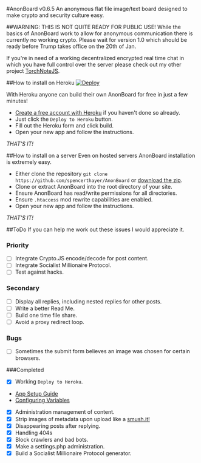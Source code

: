 #AnonBoard v0.6.5
An anonymous flat file image/text board designed to make crypto and security culture easy.

##WARNING: THIS IS NOT QUITE READY FOR PUBLIC USE!
While the basics of AnonBoard work to allow for anonymous communication there is currently no working crypto. Please wait for version 1.0 which should be ready before Trump takes office on the 20th of Jan.

If you're in need of a working decentralized encrypted real time chat in which you have full control over the server please check out my other project [TorchNoteJS](https://github.com/spencerthayer/TorchNoteJS).

##How to install on Heroku
[![Deploy](https://www.herokucdn.com/deploy/button.png)](https://heroku.com/deploy?template=https://github.com/spencerthayer/AnonBoard)

With Heroku anyone can build their own AnonBoard for free in just a few minutes!
- [Create a free account with Heroku](https://signup.heroku.com/php) if you haven't done so already.
- Just click the `Deploy to Heroku` button.
- Fill out the Heroku form and click build.
- Open your new app and follow the instructions.

_THAT'S IT!_

##How to install on a server
Even on hosted servers AnonBoard installation is extremely easy.
- Either clone the repository `git clone https://github.com/spencerthayer/AnonBoard` or [download the zip](https://github.com/spencerthayer/AnonBoard/archive/master.zip).
- Clone or extract AnonBoard into the root directory of your site.
- Ensure AnonBoard has read/write permissions for all directories.
- Ensure `.htaccess` mod rewrite capabilities are enabled.
- Open your new app and follow the instructions.

_THAT'S IT!_

##ToDo
If you can help me work out these issues I would appreciate it.

### Priority
- [ ] Integrate Crypto.JS encode/decode for post content.
- [ ] Integrate Socialist Millionaire Protocol.
- [ ] Test against hacks.

### Secondary
- [ ] Display all replies, including nested replies for other posts.
- [ ] Write a better Read Me.
- [ ] Build one time file share.
- [ ] Avoid a proxy redirect loop.

### Bugs
- [ ] Sometimes the submit form believes an image was chosen for certain browsers.

###Completed
- [x] Working `Deploy to Heroku`.
 - [App Setup Guide](https://devcenter.heroku.com/articles/setting-up-apps-using-the-heroku-platform-api#creating-an-app-setup)
 - [Configuring Variables](https://devcenter.heroku.com/articles/config-vars)

- [x] Administration management of content.
- [x] Strip images of metadata upon upload like a [smush.it!](https://github.com/davgothic/SmushIt)
- [x] Disappearing posts after replying.
- [x] Handling 404s
- [x] Block crawlers and bad bots.
- [x] Make a settings.php administration.
- [x] Build a Socialist Millionaire Protocol generator.